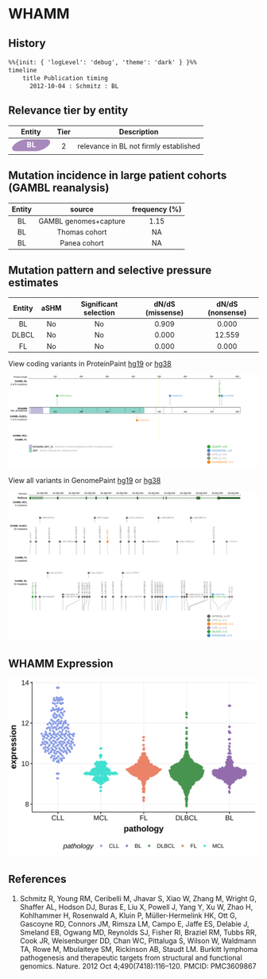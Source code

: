 # WHAMM
## History
```mermaid
%%{init: { 'logLevel': 'debug', 'theme': 'dark' } }%%
timeline
    title Publication timing
      2012-10-04 : Schmitz : BL
```
## Relevance tier by entity

|Entity|Tier|Description                           |
|:------:|:----:|--------------------------------------|
|![BL](images/icons/BL_tier2.png)    |2   |relevance in BL not firmly established|

## Mutation incidence in large patient cohorts (GAMBL reanalysis)

|Entity|source               |frequency (%)|
|:------:|:---------------------:|:-------------:|
|BL    |GAMBL genomes+capture|1.15         |
|BL    |Thomas cohort        |  NA         |
|BL    |Panea cohort         |  NA         |

## Mutation pattern and selective pressure estimates

|Entity|aSHM|Significant selection|dN/dS (missense)|dN/dS (nonsense)|
|:------:|:----:|:---------------------:|:----------------:|:----------------:|
|BL    |No  |No                   |0.909           | 0.000          |
|DLBCL |No  |No                   |0.000           |12.559          |
|FL    |No  |No                   |0.000           | 0.000          |



View coding variants in ProteinPaint [hg19](https://morinlab.github.io/LLMPP/GAMBL/WHAMM_protein.html)  or [hg38](https://morinlab.github.io/LLMPP/GAMBL/WHAMM_protein_hg38.html)

![image](images/proteinpaint/WHAMM_NM_001080435.svg)

View all variants in GenomePaint [hg19](https://morinlab.github.io/LLMPP/GAMBL/WHAMM.html)  or [hg38](https://morinlab.github.io/LLMPP/GAMBL/WHAMM_hg38.html)

![image](images/proteinpaint/WHAMM.svg)
## WHAMM Expression
![image](images/gene_expression/WHAMM_by_pathology.svg)
<!-- ORIGIN: schmitzBurkittLymphomaPathogenesis2012 -->
<!-- BL: schmitzBurkittLymphomaPathogenesis2012 -->
## References
1.  Schmitz R, Young RM, Ceribelli M, Jhavar S, Xiao W, Zhang M, Wright G, Shaffer AL, Hodson DJ, Buras E, Liu X, Powell J, Yang Y, Xu W, Zhao H, Kohlhammer H, Rosenwald A, Kluin P, Müller-Hermelink HK, Ott G, Gascoyne RD, Connors JM, Rimsza LM, Campo E, Jaffe ES, Delabie J, Smeland EB, Ogwang MD, Reynolds SJ, Fisher RI, Braziel RM, Tubbs RR, Cook JR, Weisenburger DD, Chan WC, Pittaluga S, Wilson W, Waldmann TA, Rowe M, Mbulaiteye SM, Rickinson AB, Staudt LM. Burkitt lymphoma pathogenesis and therapeutic targets from structural and functional genomics. Nature. 2012 Oct 4;490(7418):116–120. PMCID: PMC3609867
